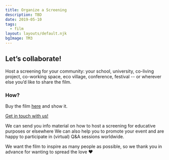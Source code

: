 ```yaml
---
title: Organize a Screening
description: TBD
date: 2019-05-10
tags:
  - film
layout: layouts/default.njk
bgImage: TM3
---
```


## Let’s collaborate!

Host a screening for your community: your school, university, co-living project, co-working space, eco village, conference, festival -- or wherever else you’d like to share the film.

### How?

Buy the film [here](https://vimeo.com/ondemand/transmodernity) and show it.

[Get in touch with us!](mailto:connect@transmodernity.org)

We can send you info material on how to host a screening for educative purposes or elsewhere
We can also help you to promote your event and are happy to participate in (virtual) Q&A sessions worldwide.

We want the film to inspire as many people as possible, so we thank you in advance for wanting to spread the love ❤︎
